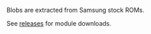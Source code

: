 Blobs are extracted from Samsung stock ROMs.

See [releases](https://github.com/Flopster101/GpuDriverUpdate_s5e8825/releases) for module downloads.